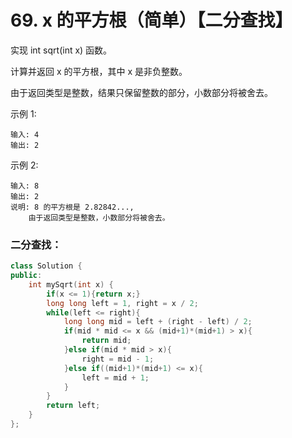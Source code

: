 # 69. x 的平方根（简单）【二分查找】

实现 int sqrt(int x) 函数。

计算并返回 x 的平方根，其中 x 是非负整数。

由于返回类型是整数，结果只保留整数的部分，小数部分将被舍去。

示例 1:

    输入: 4
    输出: 2

示例 2:

    输入: 8
    输出: 2
    说明: 8 的平方根是 2.82842..., 
        由于返回类型是整数，小数部分将被舍去。


### 二分查找：
```c++
class Solution {
public:
    int mySqrt(int x) {
        if(x <= 1){return x;}
        long long left = 1, right = x / 2;
        while(left <= right){
            long long mid = left + (right - left) / 2;
            if(mid * mid <= x && (mid+1)*(mid+1) > x){
                return mid;
            }else if(mid * mid > x){
                right = mid - 1;
            }else if((mid+1)*(mid+1) <= x){
                left = mid + 1;
            }
        }
        return left;
    }
};
```